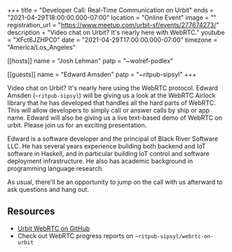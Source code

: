 +++
title = "Developer Call: Real-Time Communication on Urbit"
ends = "2021-04-29T18:00:00.000-07:00"
location = "Online Event"
image = ""
registration_url = "https://www.meetup.com/urbit-sf/events/277674273/"
description = "Video chat on Urbit? It's nearly here with WebRTC."
youtube = "XFct6JZHPC0"
date = "2021-04-29T17:00:00.000-07:00"
timezone = "America/Los_Angeles"

[[hosts]]
name = "Josh Lehman"
patp = "~wolref-podlex"

[[guests]]
name = "Edward Amsden"
patp = "~ritpub-sipsyl"
+++

Video chat on Urbit? It's nearly here using the WebRTC protocol. Edward Amsden (`~ritpub-sipsyl`) will be giving us a look at the WebRTC Airlock library that he has developed that handles all the hard parts of WebRTC. This will allow developers to simply call or answer calls by ship or app name. Edward will also be giving us a live text-based demo of WebRTC on urbit. Please join us for an exciting presentation.

Edward is a software developer and the principal of Black River Software LLC. He has several years experience building both backend and IoT software in Haskell, and in particular building IoT control and software deployment infrastructure. He also has academic background in programming language research.

As usual, there'll be an opportunity to jump on the call with us afterward to ask questions and hang out.

## Resources

- [Urbit WebRTC on GitHub](https://github.com/black-river-software/urbit-webrtc)
- Check out WebRTC progress reports on `~ritpub-sipsyl/webrtc-on-urbit`
